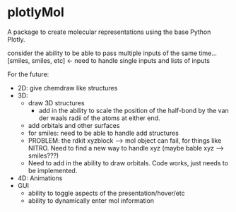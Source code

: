 # plotlyMol

A package to create molecular representations using the base Python Plotly. 

consider the ability to be able to pass multiple inputs of the same time... [smiles, smiles, etc] <- need to handle single inputs and lists of inputs 

For the future:

- 2D: give chemdraw like structures
- 3D: 
	- draw 3D structures 
		- add in the ability to scale the position of the half-bond by the van der waals radii of the atoms at either end. 
	- add orbitals and other surfaces
	- for smiles: need to be able to handle add structures
	- PROBLEM: the rdkit xyzblock --> mol object can fail, for things like NITRO.  Need to find a new way to handle xyz (maybe bable xyz --> smiles???)
	- Need to add in the ability to draw orbitals.  Code works, just needs to be implemented. 
- 4D: Animations
- GUI
	- ability to toggle aspects of the presentation/hover/etc
	- ability to dynamically enter mol information
